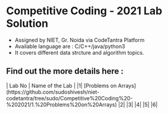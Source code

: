 <h1>Competitive Coding - 2021 Lab Solution</h1>
<ul>
  <li>Assigned by NIET, Gr. Noida via CodeTantra Platform</li>
  <li>Available language are : C/C++/java/python3 </li>
  <li>It covers different data strcture and algorithm topics. </li>
 </ul>

<h2>Find out the more details here : </h2>
| Lab No | Name of the Lab |
|1| [Problems on Arrays](https://github.com/sudoshivesh/niet-codetantra/tree/sudo/Competitive%20Coding%20-%202021/1.%20Problems%20on%20Arrays)
|2|
|3|
|4|
|5|
|6|
